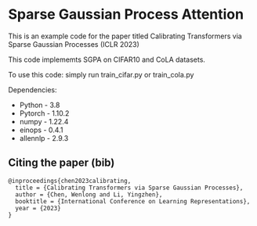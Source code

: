 # Sparse Gaussian Process Attention
This is an example code for the paper titled Calibrating Transformers via Sparse Gaussian Processes (ICLR 2023)

This code implememts SGPA on CIFAR10 and CoLA datasets.

To use this code: simply run train_cifar.py or train_cola.py

Dependencies:
- Python - 3.8
- Pytorch - 1.10.2
- numpy - 1.22.4
- einops - 0.4.1
- allennlp - 2.9.3

## Citing the paper (bib)
```
@inproceedings{chen2023calibrating,
  title = {Calibrating Transformers via Sparse Gaussian Processes},
  author = {Chen, Wenlong and Li, Yingzhen},
  booktitle = {International Conference on Learning Representations},
  year = {2023}
}
```
